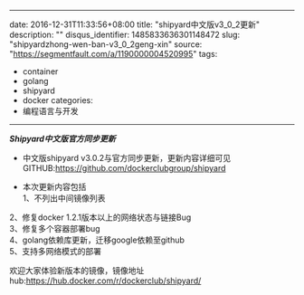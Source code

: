 
---
date: 2016-12-31T11:33:56+08:00
title: "shipyard中文版v3_0_2更新"
description: ""
disqus_identifier: 1485833636301148472
slug: "shipyardzhong-wen-ban-v3_0_2geng-xin"
source: "https://segmentfault.com/a/1190000004520995"
tags: 
- container 
- golang 
- shipyard 
- docker 
categories:
- 编程语言与开发
---

***Shipyard中文版官方同步更新***

-   中文版shipyard
    v3.0.2与官方同步更新，更新内容详细可见GITHUB:<https://github.com/dockerclubgroup/shipyard>

-   本次更新内容包括\
    1、不列出中间镜像列表

2、修复docker 1.2.1版本以上的网络状态与链接Bug\
3、修复多个容器部署bug\
4、golang依赖库更新，迁移google依赖至github\
5、支持多网络模式的部署

欢迎大家体验新版本的镜像，镜像地址hub:<https://hub.docker.com/r/dockerclub/shipyard/>


